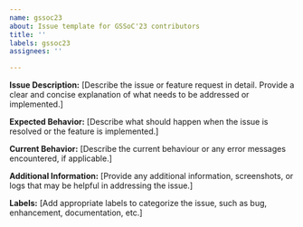 ```yaml
---
name: gssoc23
about: Issue template for GSSoC'23 contributors
title: ''
labels: gssoc23
assignees: ''

---
```


**Issue Description:**
[Describe the issue or feature request in detail. Provide a clear and concise explanation of what needs to be addressed or implemented.]

**Expected Behavior:**
[Describe what should happen when the issue is resolved or the feature is implemented.]

**Current Behavior:**
[Describe the current behaviour or any error messages encountered, if applicable.]

**Additional Information:**
[Provide any additional information, screenshots, or logs that may be helpful in addressing the issue.]

**Labels:**
[Add appropriate labels to categorize the issue, such as bug, enhancement, documentation, etc.]
